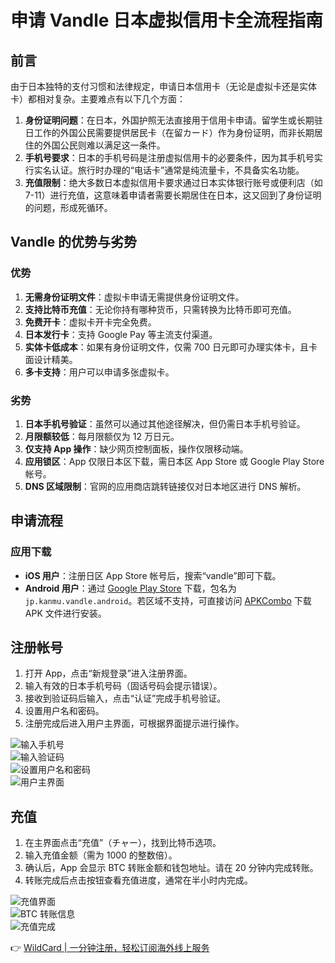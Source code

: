 # 申请 Vandle 日本虚拟信用卡全流程指南

## 前言

由于日本独特的支付习惯和法律规定，申请日本信用卡（无论是虚拟卡还是实体卡）都相对复杂。主要难点有以下几个方面：

1. **身份证明问题**：在日本，外国护照无法直接用于信用卡申请。留学生或长期驻日工作的外国公民需要提供居民卡（在留カード）作为身份证明，而非长期居住的外国公民则难以满足这一条件。
2. **手机号要求**：日本的手机号码是注册虚拟信用卡的必要条件，因为其手机号实行实名认证。旅行时办理的“电话卡”通常是纯流量卡，不具备实名功能。
3. **充值限制**：绝大多数日本虚拟信用卡要求通过日本实体银行账号或便利店（如 7-11）进行充值，这意味着申请者需要长期居住在日本，这又回到了身份证明的问题，形成死循环。

## Vandle 的优势与劣势

### 优势

1. **无需身份证明文件**：虚拟卡申请无需提供身份证明文件。
2. **支持比特币充值**：无论你持有哪种货币，只需转换为比特币即可充值。
3. **免费开卡**：虚拟卡开卡完全免费。
4. **日本发行卡**：支持 Google Pay 等主流支付渠道。
5. **实体卡低成本**：如果有身份证明文件，仅需 700 日元即可办理实体卡，且卡面设计精美。
6. **多卡支持**：用户可以申请多张虚拟卡。

### 劣势

1. **日本手机号验证**：虽然可以通过其他途径解决，但仍需日本手机号验证。
2. **月限额较低**：每月限额仅为 12 万日元。
3. **仅支持 App 操作**：缺少网页控制面板，操作仅限移动端。
4. **应用锁区**：App 仅限日本区下载，需日本区 App Store 或 Google Play Store 帐号。
5. **DNS 区域限制**：官网的应用商店跳转链接仅对日本地区进行 DNS 解析。

## 申请流程

### 应用下载

- **iOS 用户**：注册日区 App Store 帐号后，搜索“vandle”即可下载。
- **Android 用户**：通过 [Google Play Store](https://play.google.com/store/apps/details?id=jp.kanmu.vandle.android&hl=en_US) 下载，包名为 `jp.kanmu.vandle.android`。若区域不支持，可直接访问 [APKCombo](https://apkcombo.com/apk-downloader/?q=jp.kanmu.vandle.android) 下载 APK 文件进行安装。

## 注册帐号

1. 打开 App，点击“新规登录”进入注册界面。
2. 输入有效的日本手机号码（固话号码会提示错误）。
3. 接收到验证码后输入，点击“认证”完成手机号验证。
4. 设置用户名和密码。
5. 注册完成后进入用户主界面，可根据界面提示进行操作。

![输入手机号](https://bbtdd.com/img/8150243060102.webp!/max/64)  
![输入验证码](https://bbtdd.com/img/32282453.webp!/max/64)  
![设置用户名和密码](https://bbtdd.com/img/6506738430734020.webp!/max/64)  
![用户主界面](https://bbtdd.com/img/35514958708657.webp!/max/64)  

## 充值

1. 在主界面点击“充值”（チャー），找到比特币选项。
2. 输入充值金额（需为 1000 的整数倍）。
3. 确认后，App 会显示 BTC 转账金额和钱包地址。请在 20 分钟内完成转账。
4. 转账完成后点击按钮查看充值进度，通常在半小时内完成。

![充值界面](https://bbtdd.com/img/755052904959425.webp!/max/64)  
![BTC 转账信息](https://bbtdd.com/img/0856664916.webp!/max/64)  
![充值完成](https://bbtdd.com/img/43022980071.webp!/max/64)  

👉 [WildCard | 一分钟注册，轻松订阅海外线上服务](https://bbtdd.com/WildCard)